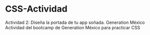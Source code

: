 # CSS-Actividad
Actividad 2: Diseña la portada de tu app soñada. Generation México
Actividad del bootcamp de Generation México para practicar CSS
